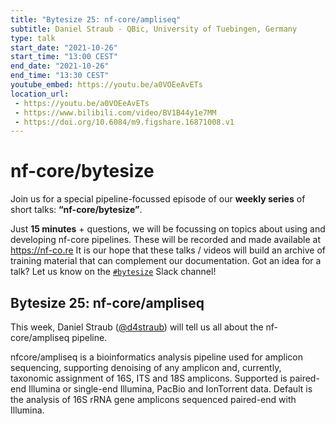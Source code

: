 ```yaml
---
title: "Bytesize 25: nf-core/ampliseq"
subtitle: Daniel Straub - QBic, University of Tuebingen, Germany
type: talk
start_date: "2021-10-26"
start_time: "13:00 CEST"
end_date: "2021-10-26"
end_time: "13:30 CEST"
youtube_embed: https://youtu.be/a0VOEeAvETs
location_url:
 - https://youtu.be/a0VOEeAvETs
 - https://www.bilibili.com/video/BV1B44y1e7MM
 - https://doi.org/10.6084/m9.figshare.16871008.v1
---
```


# nf-core/bytesize

Join us for a special pipeline-focussed episode of our **weekly series** of short talks: **“nf-core/bytesize”**.

Just **15 minutes** + questions, we will be focussing on topics about using and developing nf-core pipelines.
These will be recorded and made available at <https://nf-co.re>
It is our hope that these talks / videos will build an archive of training material that can complement our documentation. Got an idea for a talk? Let us know on the [`#bytesize`](https://nfcore.slack.com/channels/bytesize) Slack channel!

## Bytesize 25: nf-core/ampliseq

This week, Daniel Straub ([@d4straub](https://github.com/d4straub/)) will tell us all about the nf-core/ampliseq pipeline.

nfcore/ampliseq is a bioinformatics analysis pipeline used for amplicon sequencing, supporting denoising of any amplicon and, currently, taxonomic assignment of 16S, ITS and 18S amplicons. Supported is paired-end Illumina or single-end Illumina, PacBio and IonTorrent data. Default is the analysis of 16S rRNA gene amplicons sequenced paired-end with Illumina.
